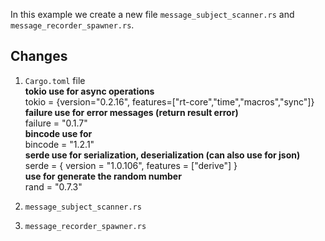 In this example we create a new file `message_subject_scanner.rs` and `message_recorder_spawner.rs`.

## Changes
1. `Cargo.toml` file <br>
**tokio use for async operations** <br>
tokio = {version="0.2.16", features=["rt-core","time","macros","sync"]} <br>
**failure use for error messages (return result error)** <br>
failure = "0.1.7" <br>
**bincode use for** <br>
bincode = "1.2.1" <br>
**serde use for serialization, deserialization (can also use for json)** <br>
serde = { version = "1.0.106", features = ["derive"] } <br>
**use for generate the random number** <br>
rand = "0.7.3" <br>

2. `message_subject_scanner.rs`


3. `message_recorder_spawner.rs`